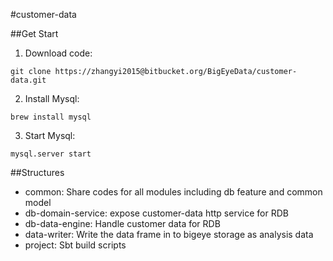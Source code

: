 #customer-data

##Get Start

1. Download code:  
```
git clone https://zhangyi2015@bitbucket.org/BigEyeData/customer-data.git
```  
2. Install Mysql:  
```
brew install mysql
```  
3. Start Mysql:  
```
mysql.server start
```  

##Structures

* common: Share codes for all modules including db feature and common model
* db-domain-service: expose customer-data http service for RDB
* db-data-engine: Handle customer data for RDB
* data-writer: Write the data frame in to bigeye storage as analysis data
* project: Sbt build scripts

